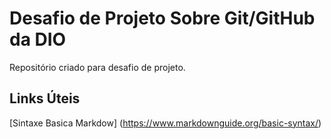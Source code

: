 # Desafio de Projeto Sobre Git/GitHub da DIO
Repositório criado para desafio de projeto.

##  Links Úteis 
[Sintaxe Basica Markdow] (https://www.markdownguide.org/basic-syntax/)
